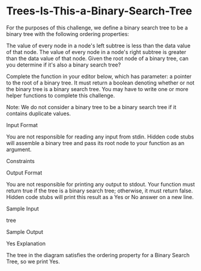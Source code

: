 # Trees-Is-This-a-Binary-Search-Tree
For the purposes of this challenge, we define a binary search tree to be a binary tree with the following ordering properties:

The  value of every node in a node's left subtree is less than the data value of that node.
The  value of every node in a node's right subtree is greater than the data value of that node.
Given the root node of a binary tree, can you determine if it's also a binary search tree?

Complete the function in your editor below, which has  parameter: a pointer to the root of a binary tree. It must return a boolean denoting whether or not the binary tree is a binary search tree. You may have to write one or more helper functions to complete this challenge.

Note: We do not consider a binary tree to be a binary search tree if it contains duplicate values.

Input Format

You are not responsible for reading any input from stdin. Hidden code stubs will assemble a binary tree and pass its root node to your function as an argument.

Constraints

Output Format

You are not responsible for printing any output to stdout. Your function must return true if the tree is a binary search tree; otherwise, it must return false. Hidden code stubs will print this result as a Yes or No answer on a new line.

Sample Input

tree

Sample Output

Yes
Explanation

The tree in the diagram satisfies the ordering property for a Binary Search Tree, so we print Yes.

